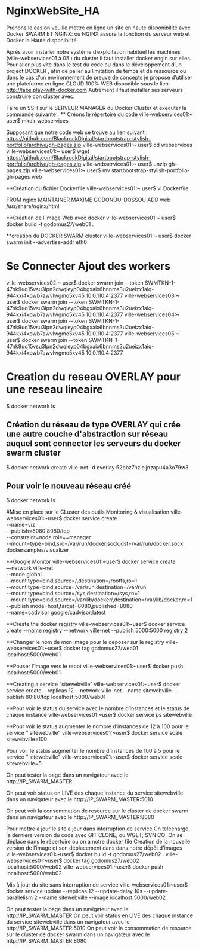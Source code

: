 # NginxWebSite_HA
Prenons le cas on veuille mettre en ligne un site en haute disponibilité avec Docker SWARM ET NGINX: ou NGINX assure la fonction du serveur web et Docker la Haute disponibilité.

Après avoir installer notre système d’exploitation habituel les machines (ville-webservices01 à 05 ) du cluster il faut installer docker engin sur elles.
Pour aller plus vite dans le test du code ou dans le développement d’un project DOCKER , afin de palier au limitation de temps et de ressource  ou dans le cas d’un environnement de preuve de concepts je propose d’utiliser une plateforme en ligne CLOUD 100%  WEB disponible sous le lien http://labs.play-with-docker.com
Autrement il faut installer ses serveurs construire con cluster avec.

Faire un SSH sur le SERVEUR MANAGER du Docker Cluster et executer la commande suivante : 
** Créons le répertoire du code 
ville-webservices01:~ user$ mkdir webservices

Supposant que notre code web se trouve au lien suivant : https://github.com/BlackrockDigital/startbootstrap-stylish-portfolio/archive/gh-pages.zip
ville-webservices01:~ user$ cd webservices
ville-webservices01:~ user$ wget https://github.com/BlackrockDigital/startbootstrap-stylish-portfolio/archive/gh-pages.zip
ville-webservices01:~ user$ unzip gh-pages.zip
ville-webservices01:~ user$ mv startbootstrap-stylish-portfolio-gh-pages web

**Création du fichier Dockerfile
ville-webservices01:~ user$ vi  Dockerfile

FROM nginx
MAINTAINER MAXIME GODONOU-DOSSOU
ADD  web /usr/share/nginx/html

**Création de l’image Web avec docker 
ville-webservices01:~ user$ docker build -t godomus27/web01 .

**creation du DOCKER SWARM  cluster 
ville-webservices01:~ user$   docker swarm init --advertise-addr eth0

# Se Connecter Ajout des workers 
ville-webservices02:~ user$     docker swarm join --token SWMTKN-1-47nk9uq15vsu3lpn2dwqieyp04bgxaix6bnnms3u2ueizx1aiq-944kxi4xpwb7awvlwgmo5xv45 10.0.110.4:2377
ville-webservices03:~ user$     docker swarm join --token SWMTKN-1-47nk9uq15vsu3lpn2dwqieyp04bgxaix6bnnms3u2ueizx1aiq-944kxi4xpwb7awvlwgmo5xv45 10.0.110.4:2377
ville-webservices04:~ user$     docker swarm join --token SWMTKN-1-47nk9uq15vsu3lpn2dwqieyp04bgxaix6bnnms3u2ueizx1aiq-944kxi4xpwb7awvlwgmo5xv45 10.0.110.4:2377
ville-webservices05:~ user$     docker swarm join --token SWMTKN-1-47nk9uq15vsu3lpn2dwqieyp04bgxaix6bnnms3u2ueizx1aiq-944kxi4xpwb7awvlwgmo5xv45 10.0.110.4:2377

# Creation du reseau OVERLAY pour une reseau lineaire 
$ docker network ls

## Création du réseau de type OVERLAY qui crée une autre couche d'abstraction sur réseau auquel sont connecter les serveurs du docker swarm cluster
$ docker network create ville-net -d overlay
52pbz7nzieijnzapu4a3o79w3

## Pour voir le nouveau réseau créé 
$ docker network ls

#Mise en place sur le  CLuster des outils  Monitoring & visualisation
ville-webservices01:~user$
docker service create \
  --name=viz \
  --publish=8080:8080/tcp \
  --constraint=node.role==manager \
  --mount=type=bind,src=/var/run/docker.sock,dst=/var/run/docker.sock \
  dockersamples/visualizer
  
**Google Monitor
ville-webservices01:~user$ docker service create \
								—network ville-net \
 								--mode global \
								--mount type=bind,source=/,destination=/rootfs,ro=1 \
 			 					--mount type=bind,source=/var/run,destination=/var/run \
  								--mount type=bind,source=/sys,destination=/sys,ro=1 \
 								--mount type=bind,source=/var/lib/docker/,destination=/var/lib/docker,ro=1 \
 								--publish mode=host,target=8080,published=8080 \
  								--name=cadvisor  google/cadvisor:latest

**Create the docker registry
ville-webservices01:~user$  docker service create --name registry  --network ville-net --publish 5000:5000 registry:2

**Changer le nom de mon image pour le deposer sur le registry
ville-webservices01:~user$  docker tag godomus27/web01  localhost:5000/web01

**Pouser l’image vers le repot
ville-webservices01:~user$  docker push localhost:5000/web01

**Creating a service “sitewebville”
ville-webservices01:~user$  docker service create --replicas 12 --network ville-net --name sitewebville --publish 80:80/tcp localhost:5000/web01

**Pour voir le status du service avec le nombre d’instances et le status de chaque instance 
ville-webservices01:~user$ docker service ps sitewebville

**Pour voir le status augmenter le nombre d’instances de 12 à 100  pour le service “ sitewebville"
ville-webservices01:~user$ docker service scale sitewebville=100
 
Pour voir le status augmenter le nombre d’instances de 100 à 5  pour le service “ sitewebville"
ville-webservices01:~user$ docker service scale sitewebville=5

On peut tester la page dans un navigateur avec le http://IP_SWARM_MASTER 

On peut voir status en LIVE des chaque instance du service sitewebville dans un navigateur avec le http://IP_SWARM_MASTER:5010

On peut voir la consommation de resource sur le cluster de docker swarm dans un navigateur avec le http://IP_SWARM_MASTER:8080

Pour mettre à jour le site à jour dans interruption de service 
On telecharge la dernière version du code avec GIT CLONE;  ou WGET; SVN CO; 
On se déplace dans le répertoire ou on a notre docker file
Creation de la nouvelle version de l’image et son déplacement dans dans notre dépôt d'images
ville-webservices01:~user$   docker build -t godomus27/web02 .
ville-webservices01:~user$  docker tag godomus27/web02 localhost:5000/web02
ville-webservices01:~user$  docker push  localhost:5000/web02

Mis à jour du site sans interruption de service
ville-webservices01:~user$  docker service update --replicas 12  --update-delay 10s --update-parallelism 2 --name sitewebville --image localhost:5000/web02

On peut tester la page dans un navigateur avec le http://IP_SWARM_MASTER 
On peut voir status en LIVE des chaque instance du service sitewebville dans un navigateur avec le http://IP_SWARM_MASTER:5010
On peut voir la consommation de resource sur le cluster de docker swarm dans un navigateur avec le http://IP_SWARM_MASTER:8080
